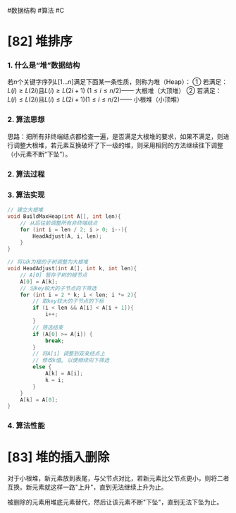 #数据结构 #算法 #C 

# [82] 堆排序
### 1. 什么是“堆”数据结构
若$n$个关键字序列$L[1…n]$满⾜下⾯某⼀条性质，则称为堆（Heap）：
① 若满⾜：$L(i)≥L(2i)$且$L(i)≥L(2i+1)$ $(1 ≤ i ≤n/2 )$—— ⼤根堆（大顶堆）
② 若满⾜：$L(i)≤L(2i)$且$L(i)≤L(2i+1) (1 ≤ i ≤n/2)$—— ⼩根堆（小顶堆）
### 2. 算法思想
思路：把所有⾮终端结点都检查⼀遍，是否满⾜⼤根堆的要求，如果不满足，则进⾏调整⼤根堆，若元素互换破坏了下⼀级的堆，则采⽤相同的⽅法继续往下调整（小元素不断“下坠”）。
### 2. 算法过程

### 3. 算法实现
```c
// 建立大根堆
void BuildMaxHeap(int A[], int len){
    // 从后往前调整所有非终端结点
    for (int i = len / 2; i > 0; i--){
        HeadAdjust(A, i, len);
    }
}

// 将以k为根的子树调整为大根堆
void HeadAdjust(int A[], int k, int len){
    // A[0] 暂存子树的根节点
    A[0] = A[k];
    // 沿key较大的子节点向下筛选
    for (int i = 2 * k; i < len; i *= 2){
        // 取key较大的子节点的下标
        if (i < len && A[i] < A[i + 1]){
            i++;
        }
        // 筛选结束
        if (A[0] >= A[i]) {
            break;
        }
        // 将A[i] 调整到双亲结点上
        // 修改k值, 以便继续向下筛选
        else {
            A[k] = A[i];
            k = i;
        }
    }
    A[k] = A[0];
}
```
### 4. 算法性能

# [83]  堆的插入删除
对于小根堆，新元素放到表尾，与父节点对比，若新元素比父节点更小，则将二者互换。新元素就这样一路"上升"，直到无法继续上升为止。

被删除的元素用堆底元素替代，然后让该元素不断"下坠"，直到无法下坠为止。

